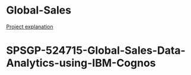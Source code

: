 # Global-Sales
[Project explanation](https://drive.google.com/drive/folders/1BvMhLiEtSX4Ioz1BARIdY8NSTId_sUQq?usp=sharing)
# SPSGP-524715-Global-Sales-Data-Analytics-using-IBM-Cognos
